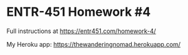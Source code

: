 # ENTR-451 Homework #4

Full instructions at https://entr451.com/homework-4/

My Heroku app: https://thewanderingnomad.herokuapp.com/
